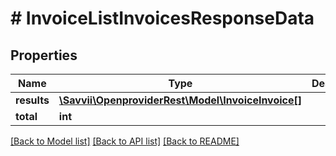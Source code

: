 # # InvoiceListInvoicesResponseData

## Properties

Name | Type | Description | Notes
------------ | ------------- | ------------- | -------------
**results** | [**\Savvii\OpenproviderRest\Model\InvoiceInvoice[]**](InvoiceInvoice.md) |  | [optional]
**total** | **int** |  | [optional]

[[Back to Model list]](../../README.md#models) [[Back to API list]](../../README.md#endpoints) [[Back to README]](../../README.md)
